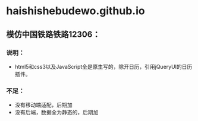# haishishebudewo.github.io
## 模仿中国铁路铁路12306：

### 说明：

- html5和css3以及JavaScript全是原生写的，除开日历，引用jQueryUI的日历插件。

### 不足：

- 没有移动端适配，后期加
- 没有后端，数据全为静态的，后期加

